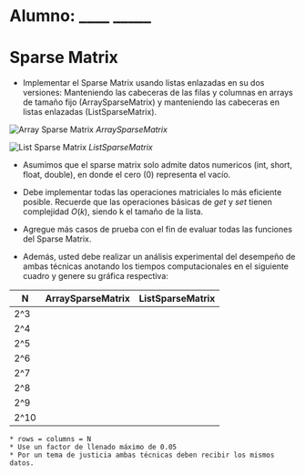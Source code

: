 # Alumno: ____   _____

# Sparse Matrix
- Implementar el Sparse Matrix usando listas enlazadas en su dos versiones: Manteniendo las cabeceras de las filas y columnas en arrays de tamaño fijo (ArraySparseMatrix) y manteniendo las cabeceras en listas enlazadas (ListSparseMatrix). 

![Array Sparse Matrix](https://i.sstatic.net/TMf3x.jpg)
*ArraySparseMatrix*


![List Sparse Matrix](https://www.cs.usfca.edu/~galles/cs245S15/SparseArray/SparseArrayEx.jpg)
*ListSparseMatrix*

- Asumimos que el sparse matrix solo admite datos numericos (int, short, float, double), en donde el cero (0) representa el vacío.

- Debe implementar todas las operaciones matriciales lo más eficiente posible. Recuerde que las operaciones básicas de $get$ y $set$ tienen complejidad $O(k)$, siendo k el tamaño de la lista.

- Agregue más casos de prueba con el fin de evaluar todas las funciones del Sparse Matrix.

- Además, usted debe realizar un análisis experimental del desempeño de ambas técnicas anotando los tiempos computacionales en el siguiente cuadro y genere su gráfica respectiva:

| N   | ArraySparseMatrix | ListSparseMatrix |
|-----|------------------|------------------|
| 2^3 |                  |                  |
| 2^4 |                  |                  |
| 2^5 |                  |                  |
| 2^6 |                  |                  |
| 2^7 |                  |                  |
| 2^8 |                  |                  |
| 2^9 |                  |                  |
| 2^10 |                  |                  |

    * rows = columns = N 
    * Use un factor de llenado máximo de 0.05
    * Por un tema de justicia ambas técnicas deben recibir los mismos datos. 
